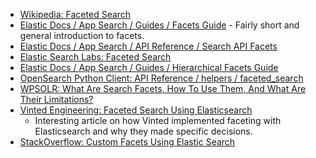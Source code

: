 - [Wikipedia: Faceted Search](https://en.wikipedia.org/wiki/Faceted_search)
- [Elastic Docs / App Search / Guides / Facets Guide](https://www.elastic.co/guide/en/app-search/current/facets-guide.html) - Fairly short and general introduction to facets.
- [Elastic Docs / App Search / API Reference / Search API Facets](https://www.elastic.co/guide/en/app-search/current/facets.html)
- [Elastic Search Labs: Faceted Search](https://www.elastic.co/search-labs/tutorials/search-tutorial/full-text-search/facets)
- [Elastic Docs / App Search / Guides / Hierarchical Facets Guide](https://www.elastic.co/guide/en/app-search/current/hierarchical-facets-guide.html)
- [OpenSearch Python Client: API Reference / helpers / faceted_search](https://opensearch-project.github.io/opensearch-py/api-ref/helpers/faceted_search.html)
- [WPSOLR: What Are Search Facets, How To Use Them, And What Are Their Limitations?](https://www.wpsolr.com/what-are-search-facets-how-to-use-them-and-what-are-their-limitations/)
- [Vinted Engineering: Faceted Search Using Elasticsearch](https://vinted.engineering/2023/03/21/faceted-search-using-elasticsearch/)
    - Interesting article on how Vinted implemented faceting with Elasticsearch and why they made specific decisions.
- [StackOverflow: Custom Facets Using Elastic Search](https://stackoverflow.com/questions/60688229/custom-facets-using-elastic-search)